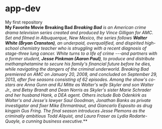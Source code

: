 # app-dev
My first repository  
**My Favorite Movie**
**Breaking Bad**
***Breaking Bad** is an American crime drama television series created and produced by Vince Gilligan for AMC. Set and filmed in Albuquerque, New Mexico, the series follows **Walter White (Bryan Cranston)**, an underpaid, overqualified, and dispirited high-school chemistry teacher who is struggling with a recent diagnosis of stage-three lung cancer.
White turns to a life of crime ---and partners with a former student, **Jesse Pinkman (Aaron Paul)**, to produce and distribute methamphetamine to secure his family's financial future before he dies, while navigating the dangers of the criminal underworld.
Breaking Bad premiered on AMC on January 20, 2008, and concluded on September 29, 2013, after five seasons consisting of 62 episodes. Among the show's co-stars are Anna Gunn and RJ Mitte as Walter's wife Skyler and son Walter Jr., and Betsy Brandt and Dean Norris as Skyler's sister Marie Schrader and her husband Hank, a DEA agent.
Others include Bob Odenkirk as Walter's and Jesse's lawyer Saul Goodman, Jonathan Banks as private investigator and fixer Mike Ehrmantraut, and Giancarlo Esposito as drug kingpin Gus Fring. The final season introduces Jesse Plemons as the criminally ambitious Todd Alquist, and Laura Fraser as Lydia Rodarte-Quayle, a cunning business executive.***
